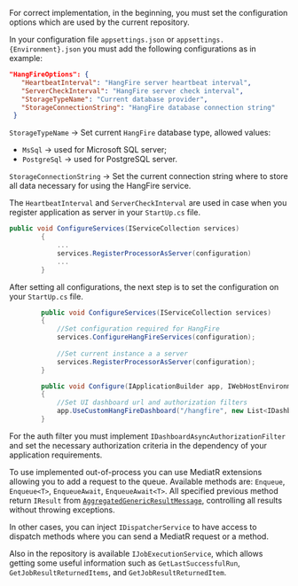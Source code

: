 For correct implementation, in the beginning, you must set the configuration options which are used by the current repository.

In your configuration file `appsettings.json` or `appsettings.{Environment}.json` you must add the following configurations as in example:

```json
"HangFireOptions": {
   "HeartbeatInterval": "HangFire server heartbeat interval",
   "ServerCheckInterval": "HangFire server check interval",
   "StorageTypeName": "Current database provider",
   "StorageConnectionString": "HangFire database connection string"
 }
```

`StorageTypeName` -> Set current `HangFire` database type, allowed values: 
* `MsSql` -> used for Microsoft SQL server;
* `PostgreSql` -> used for PostgreSQL server.

`StorageConnectionString` -> Set the current connection string where to store all data necessary for using the HangFire service.

The `HeartbeatInterval` and `ServerCheckInterval` are used in case when you register application as server in your `StartUp.cs` file.
```csharp
public void ConfigureServices(IServiceCollection services)
        {
            ...
            services.RegisterProcessorAsServer(configuration)
            ...
        }
```


After setting all configurations, the next step is to set the configuration on your `StartUp.cs` file.

```csharp
        public void ConfigureServices(IServiceCollection services)
        {
            //Set configuration required for HangFire
            services.ConfigureHangFireServices(configuration);
            
            //Set current instance a a server
            services.RegisterProcessorAsServer(configuration);
        }

        public void Configure(IApplicationBuilder app, IWebHostEnvironment env)
        {
            //Set UI dashboard url and authorization filters
            app.UseCustomHangFireDashboard("/hangfire", new List<IDashboardAsyncAuthorizationFilter>());
        }
```

For the auth filter you must implement `IDashboardAsyncAuthorizationFilter` and set the necessary authorization criteria in the dependency of your application requirements.

To use implemented out-of-process you can use MediatR extensions allowing you to add a request to the queue.
Available methods are: `Enqueue`, `Enqueue<T>`, `EnqueueAwait`, `EnqueueAwait<T>`. All specified previous method return `IResult` from [`AggregatedGenericResultMessage`](https://www.nuget.org/packages/AggregatedGenericResultMessage), controlling all results without throwing exceptions.


In other cases, you can inject `IDispatcherService` to have access to dispatch methods where you can send a MediatR request or a method.

Also in the repository is available `IJobExecutionService`, which allows getting some useful information such as `GetLastSuccessfulRun`, `GetJobResultReturnedItems`, and `GetJobResultReturnedItem`.

